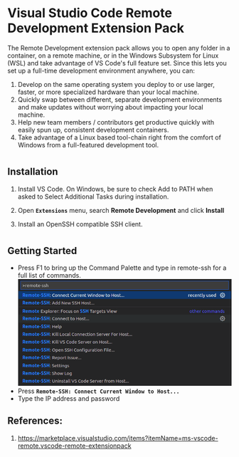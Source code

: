 # Visual Studio Code Remote Development Extension Pack

The Remote Development extension pack allows you to open any folder in a container, on a remote machine, or in the Windows Subsystem for Linux (WSL) and take advantage of VS Code's full feature set. Since this lets you set up a full-time development environment anywhere, you can:

1. Develop on the same operating system you deploy to or use larger, faster, or more specialized hardware than your local machine.
2. Quickly swap between different, separate development environments and make updates without worrying about impacting your local machine.
3. Help new team members / contributors get productive quickly with easily spun up, consistent development containers.
4. Take advantage of a Linux based tool-chain right from the comfort of Windows from a full-featured development tool.
#
## Installation


1. Install VS Code. On Windows, be sure to check Add to PATH when asked to Select Additional Tasks during installation.

2. Open **`Extensions`** menu, search **Remote Development** and click **Install**

3. Install an OpenSSH compatible SSH client.
#
## Getting Started

- Press F1 to bring up the Command Palette and type in remote-ssh for a full list of commands.
![deb-rpm](../../images/remote_development_1.png)
- Press **`Remote-SSH: Connect Current Window to Host...`**
- Type the IP address and password

## References:
1. https://marketplace.visualstudio.com/items?itemName=ms-vscode-remote.vscode-remote-extensionpack
